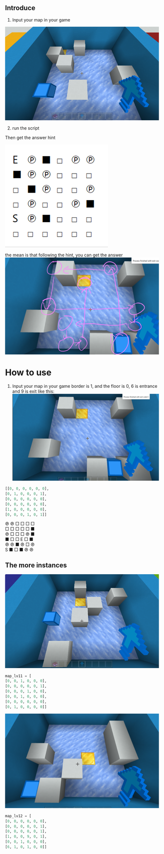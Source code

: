 ## Introduce 
1. Input your map in your game

![img_4.png](img_4.png)

2. run the script

Then get the answer hint

![img_5.png](img_5.png)

the mean is that following the hint, you can get the answer
![img_1.png](img_1.png)

# How to use
1. Input your map in your game
border is 1, and the floor is 0, 6 is entrance and 9 is exit like this:
![img.png](img.png)
```python
[[0, 0, 0, 0, 0, 0],
[0, 1, 0, 0, 0, 1],
[0, 0, 0, 0, 0, 0],
[0, 0, 0, 0, 0, 0],
[1, 0, 0, 0, 0, 0],
[0, 0, 0, 1, 0, 1]]
```

℗	℗	□	□	□	□	
□	□	□	□	□	■	
℗	□	□	□	℗	■	
■	□	□	E	□	■	
℗	℗	■	℗	□	℗	
S	■	□	■	℗	℗	



## The more instances
![img_2.png](img_2.png)

```python
map_lv11 = [
[0, 0, 1, 0, 0, 0],
[0, 0, 0, 0, 0, 1],
[0, 0, 0, 1, 0, 0],
[0, 0, 1, 0, 0, 0],
[0, 0, 0, 0, 0, 0],
[0, 1, 0, 0, 0, 0]]
```
![img_3.png](img_3.png)

```python
map_lv12 = [
[0, 0, 0, 0, 0, 0],
[0, 0, 0, 0, 0, 1],
[0, 0, 0, 0, 0, 1],
[1, 0, 0, 9, 0, 1],
[0, 0, 1, 0, 0, 0],
[6, 1, 0, 1, 0, 0]]
```